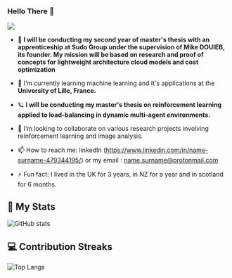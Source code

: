 ### Hello There 👋

![](https://komarev.com/ghpvc/?username=jakcrimson&color=green&style=for-the-badge)

- 🔭 **I will be conducting my second year of master's thesis with an apprenticeship at Sudo Group under the supervision of Mike DOUIEB, its founder. My mission will be based on research and proof of concepts for lightweight architecture cloud models and cost optimization**
- 🌱 I’m currently learning machine learning and it's applications at the **University of Lille, France.**
- 🪐 **I will be conducting my master's thesis on reinforcement learning applied to load-balancing in dynamic multi-agent environments.**
- 👯 I’m looking to collaborate on various research projects involving reinforcement learning and image analysis.

- 📫 How to reach me: linkedIn (https://www.linkedin.com/in/name-surname-479344195/) or my email : name.surname@protonmail.com
- ⚡ Fun fact: I lived in the UK for 3 years, in NZ for a year and in scotland for 6 months.


## 🚀 My Stats
![GitHub stats](https://myreadme.vercel.app/api/embed/jakcrimson?panels=userstatistics,toprepositories,toplanguages,commitgraph)


## 💻 Contribution Streaks
![Top Langs](https://github-readme-streak-stats.herokuapp.com/?user=jakcrimson&theme=tokyonight)
